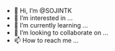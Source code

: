 - 👋 Hi, I’m @SOJINTK
- 👀 I’m interested in ...
- 🌱 I’m currently learning ...
- 💞️ I’m looking to collaborate on ...
- 📫 How to reach me ...

<!---
SOJINTK/SOJINTK is a ✨ special ✨ repository because its `README.md` (this file) appears on your GitHub profile.
You can click the Preview link to take a look at your changes.
--->
